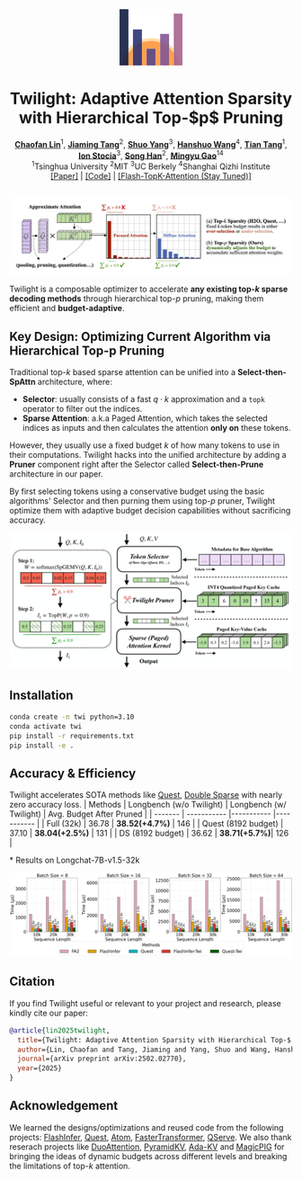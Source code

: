 <div align="center">
<img src="figures/logo.png" height="100px">
<h1>Twilight: Adaptive Attention Sparsity with Hierarchical Top-$p$ Pruning</h1>
</div>
<div align="center">
<b><a href="https://chaofanlin.com/">Chaofan Lin</a></b><sup>1</sup>,
<b><a href="https://jiamingtang.me/">Jiaming Tang</a></b><sup>2</sup>,
<b><a href="https://andy-yang-1.github.io/">Shuo Yang</a></b><sup>3</sup>,
<b><a href="https://github.com/WANGHanshuo1220">Hanshuo Wang</a></b><sup>4</sup>,
<b><a href="https://github.com/tang-t21">Tian Tang</a></b><sup>1</sup>,
<br>
<b><a href="https://people.eecs.berkeley.edu/~istoica/">Ion Stocia</a></b><sup>3</sup>,
<b><a href="https://hanlab.mit.edu/songhan/">Song Han</a></b><sup>2</sup>,
<b><a href="https://people.iiis.tsinghua.edu.cn/~gaomy/index.html">Mingyu Gao</a></b><sup>14</sup>
</div>
<div align="center">
<sup>1</sup>Tsinghua University
<sup>2</sup>MIT
<sup>3</sup>UC Berkely
<sup>4</sup>Shanghai Qizhi Institute
</div>

<div align="center">
<a href="https://arxiv.org/abs/2502.02770">[Paper]</a> | 
<a href="https://github.com/tsinghua-ideal/Twilight">[Code]</a> | 
<a href="">[Flash-TopK-Attention (Stay Tuned)]</a><br><br>
</div>

![teaser](figures/teaser.png)

Twilight is a composable optimizer to accelerate **any existing top-$k$ sparse decoding methods** through hierarchical top-$p$ pruning, making them efficient and **budget-adaptive**.

## Key Design: Optimizing Current Algorithm via Hierarchical Top-p Pruning

Traditional top-$k$ based sparse attention can be unified into a **Select-then-SpAttn** architecture, where:
- **Selector**: usually consists of a fast $q \cdot k$ approximation and a `topk` operator to filter out the indices.
- **Sparse Attention**: a.k.a Paged Attention, which takes the selected indices as inputs and then calculates the attention **only on** these tokens.

However, they usually use a fixed budget $k$ of how many tokens to use in their computations. Twilight hacks into the unified architecture by adding a **Pruner** component right after the Selector called **Select-then-Prune** architecture in our paper. 

By first selecting tokens using a conservative budget using the basic algorithms' Selector and then purning them using top-$p$ pruner, Twilight optimize them with adaptive budget decision capabilities without sacrificing accuracy.

![arch](figures/arch.png)

## Installation

```bash
conda create -n twi python=3.10
conda activate twi
pip install -r requirements.txt
pip install -e .
```

## Accuracy & Efficiency

Twilight accelerates SOTA methods like [Quest](https://github.com/mit-han-lab/Quest), [Double Sparse](https://github.com/andy-yang-1/DoubleSparse/tree/main) with nearly zero accuracy loss.
| Methods | Longbench (w/o Twilight) | Longbench (w/ Twilight) | Avg. Budget After Pruned |
| ------- | ----------- |----------- |----------- |
| Full (32k)   |  36.78      | **38.52(+4.7\%)** | 146 |
| Quest (8192 budget)  | 37.10 | **38.04(+2.5\%)** | 131 |
| DS (8192 budget)     | 36.62 | **38.71(+5.7\%)**| 126 |

\* Results on Longchat-7B-v1.5-32k

![eva1](figures/kernels.png)

## Citation

If you find Twilight useful or relevant to your project and research, please kindly cite our paper:
```bibtex
@article{lin2025twilight,
  title={Twilight: Adaptive Attention Sparsity with Hierarchical Top-$ p $ Pruning},
  author={Lin, Chaofan and Tang, Jiaming and Yang, Shuo and Wang, Hanshuo and Tang, Tian and Tian, Boyu and Stoica, Ion and Han, Song and Gao, Mingyu},
  journal={arXiv preprint arXiv:2502.02770},
  year={2025}
}
```

## Acknowledgement

We learned the designs/optimizations and reused code from the following projects: [FlashInfer](https://github.com/flashinfer-ai/flashinfer), [Quest](https://github.com/mit-han-lab/Quest), [Atom](https://github.com/efeslab/Atom), [FasterTransformer](https://github.com/NVIDIA/FasterTransformer), [QServe](https://github.com/mit-han-lab/omniserve). We also thank reserach projects like [DuoAttention](https://github.com/mit-han-lab/duo-attention), [PyramidKV](https://github.com/Zefan-Cai/KVCache-Factory), [Ada-KV](https://github.com/FFY0/AdaKV) and [MagicPIG](https://github.com/Infini-AI-Lab/MagicPiG) for bringing the ideas of dynamic budgets across different levels and breaking the limitations of top-$k$ attention.
